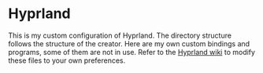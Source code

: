 # Hyprland

This is my custom configuration of Hyprland. The directory structure follows the structure of the creator. Here are my own custom bindings and programs, some of them are not in use. Refer to the [Hyprland wiki](https://hypr.land/) to modify these files to your own preferences.


